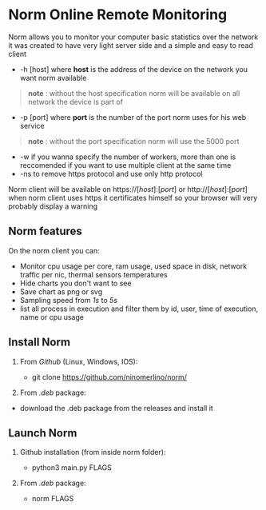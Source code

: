 # Norm Online Remote Monitoring 

Norm allows you to monitor your computer basic statistics over the network it was created to have very light server side and a simple and easy to read client

 - -h [host] where **host** is the address of the device on the network you want norm available 
 > **note** : without the host specification norm will be available on all network the device is part of
 - -p [port] where **port** is the number of the port norm uses for his web service
 > **note** : without the port specification norm will use the 5000 port
 - -w if you wanna specify the number of workers, more than one is reccomended if you want to use multiple client at the same time
 - -ns to remove https protocol and use only http protocol

Norm client will be available on https://[*host*]:[*port*] or http://[*host*]:[*port*] when norm client uses https it certificates himself so your browser will very probably display a warning

## Norm features

On the norm client you can:
- Monitor cpu usage per core, ram usage, used space in disk, network traffic per nic, thermal sensors temperatures
- Hide charts you don't want to see
- Save chart as png or svg
- Sampling speed from *1s* to *5s*
- list all process in execution and filter them by id, user, time of execution, name or cpu usage 

## Install Norm

 1. From *Github* (Linux, Windows, IOS):
    - git clone https://github.com/ninomerlino/norm/

 1. From *.deb* package:
   - download the .deb package from the releases and install it

## Launch Norm

 1. Github installation (from inside norm folder):
    - python3 main.py FLAGS

 1. From *.deb* package:
    - norm FLAGS